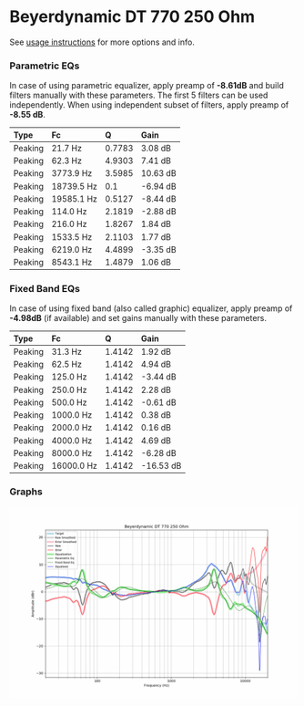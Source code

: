 # Beyerdynamic DT 770 250 Ohm
See [usage instructions](https://github.com/jaakkopasanen/AutoEq#usage) for more options and info.

### Parametric EQs
In case of using parametric equalizer, apply preamp of **-8.61dB** and build filters manually
with these parameters. The first 5 filters can be used independently.
When using independent subset of filters, apply preamp of **-8.55 dB**.

| Type    | Fc         |      Q | Gain     |
|:--------|:-----------|:-------|:---------|
| Peaking | 21.7 Hz    | 0.7783 | 3.08 dB  |
| Peaking | 62.3 Hz    | 4.9303 | 7.41 dB  |
| Peaking | 3773.9 Hz  | 3.5985 | 10.63 dB |
| Peaking | 18739.5 Hz | 0.1    | -6.94 dB |
| Peaking | 19585.1 Hz | 0.5127 | -8.44 dB |
| Peaking | 114.0 Hz   | 2.1819 | -2.88 dB |
| Peaking | 216.0 Hz   | 1.8267 | 1.84 dB  |
| Peaking | 1533.5 Hz  | 2.1103 | 1.77 dB  |
| Peaking | 6219.0 Hz  | 4.4899 | -3.35 dB |
| Peaking | 8543.1 Hz  | 1.4879 | 1.06 dB  |

### Fixed Band EQs
In case of using fixed band (also called graphic) equalizer, apply preamp of **-4.98dB**
(if available) and set gains manually with these parameters.

| Type    | Fc         |      Q | Gain      |
|:--------|:-----------|:-------|:----------|
| Peaking | 31.3 Hz    | 1.4142 | 1.92 dB   |
| Peaking | 62.5 Hz    | 1.4142 | 4.94 dB   |
| Peaking | 125.0 Hz   | 1.4142 | -3.44 dB  |
| Peaking | 250.0 Hz   | 1.4142 | 2.28 dB   |
| Peaking | 500.0 Hz   | 1.4142 | -0.61 dB  |
| Peaking | 1000.0 Hz  | 1.4142 | 0.38 dB   |
| Peaking | 2000.0 Hz  | 1.4142 | 0.16 dB   |
| Peaking | 4000.0 Hz  | 1.4142 | 4.69 dB   |
| Peaking | 8000.0 Hz  | 1.4142 | -6.28 dB  |
| Peaking | 16000.0 Hz | 1.4142 | -16.53 dB |

### Graphs
![](./Beyerdynamic%20DT%20770%20250%20Ohm.png)